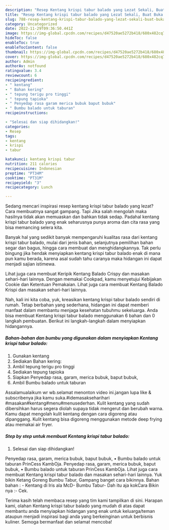 ```yaml
---
description: "Resep Kentang krispi tabur balado yang Lezat Sekali, Buat Buka Puasa}"
title: "Resep Kentang krispi tabur balado yang Lezat Sekali, Buat Buka Puasa}"
slug: 788-resep-kentang-krispi-tabur-balado-yang-lezat-sekali-buat-buka-puasa
category: Uncategorized
date: 2022-11-29T09:36:50.441Z
image: https://img-global.cpcdn.com/recipes/d47520ae5272b418/680x482cq70/kentang-krispi-tabur-balado-foto-resep-utama.jpg
hideToc: false
enableToc: true
enableTocContent: false
thumbnail: https://img-global.cpcdn.com/recipes/d47520ae5272b418/680x482cq70/kentang-krispi-tabur-balado-foto-resep-utama.jpg
cover: https://img-global.cpcdn.com/recipes/d47520ae5272b418/680x482cq70/kentang-krispi-tabur-balado-foto-resep-utama.jpg
author: Admin
authorAv: notfound
ratingvalue: 3.4
reviewcount: 6
recipeingredient:
- " kentang"
- " Bahan kering"
- " tepung terigu pro tinggi"
- " tepung tapioka"
- " Penyedap rasa garam merica bubuk baput bubuk"
- " Bumbu balado untuk taburan"
recipeinstructions:

- "Selesai dan siap dihidangkan!"
categories:
- Resep
tags:
- kentang
- krispi
- tabur

katakunci: kentang krispi tabur 
nutrition: 211 calories
recipecuisine: Indonesian
preptime: "PT34M"
cooktime: "PT31M"
recipeyield: "3"
recipecategory: Lunch

---
```



Sedang mencari inspirasi resep kentang krispi tabur balado yang lezat? Cara membuatnya sangat gampang. Tapi Jika salah mengolah maka hasilnya tidak akan memuaskan dan bahkan tidak sedap. Padahal kentang krispi tabur balado yang enak seharusnya punya aroma dan cita rasa yang bisa memancing selera kita.


Banyak hal yang sedikit banyak mempengaruhi kualitas rasa dari kentang krispi tabur balado, mulai dari jenis bahan, selanjutnya pemilihan bahan segar dan bagus, hingga cara membuat dan menghidangkannya. Tak perlu bingung jika hendak menyiapkan kentang krispi tabur balado enak di mana pun kamu berada, karena asal sudah tahu caranya maka hidangan ini dapat menjadi sajian istimewa.

Lihat juga cara membuat Keripik Kentang Balado Crispy dan masakan sehari-hari lainnya. Dengan memakai Cookpad, kamu menyetujui Kebijakan Cookie dan Ketentuan Pemakaian. Lihat juga cara membuat Kentang Balado Krispi dan masakan sehari-hari lainnya.


Nah, kali ini kita coba, yuk, kreasikan kentang krispi tabur balado sendiri di rumah. Tetap berbahan yang sederhana, hidangan ini dapat memberi manfaat dalam membantu menjaga kesehatan tubuhmu sekeluarga. Anda bisa membuat Kentang krispi tabur balado menggunakan 6 bahan dan 0 langkah pembuatan. Berikut ini langkah-langkah dalam menyiapkan hidangannya.

<!--inarticleads1-->

##### Bahan-bahan dan bumbu yang digunakan dalam menyiapkan Kentang krispi tabur balado:

1. Gunakan  kentang
1. Sediakan  Bahan kering:
1. Ambil  tepung terigu pro tinggi
1. Sediakan  tepung tapioka
1. Siapkan  Penyedap rasa, garam, merica bubuk, baput bubuk,
1. Ambil  Bumbu balado untuk taburan


Assalamualaikum wr wb.selamat menonton video ini.jangan lupa like &amp; subscribenya jika kamu suka.#idemasakseharihari #masakan#kentang#menu#menusederhan. Kulit kentang yang sudah dibersihkan harus segera diolah supaya tidak mengerut dan berubah warna. Kamu dapat mengolah kulit kentang dengan cara digoreng atau dipanggang. Kulit kentang bisa digoreng menggunakan metode deep frying atau memakai air fryer. 

<!--inarticleads2-->

##### Step by step untuk membuat Kentang krispi tabur balado:


1. Selesai dan siap dihidangkan!

Penyedap rasa, garam, merica bubuk, baput bubuk, • Bumbu balado untuk taburan PrinCess KambOja. Penyedap rasa, garam, merica bubuk, baput bubuk, • Bumbu balado untuk taburan PrinCess KambOja. Lihat juga cara membuat Kentang krispi tabur balado dan masakan sehari-hari lainnya. Yuk bikin Ketang Goreng Bumbu Tabur, Gampang banget cara bikinnya. Bahan bahan : - Kentang di Iris ala McD- Bumbu Tabur- Dah itu aja kokCara Bikin nya :- Cek. 

Terima kasih telah membaca resep yang tim kami tampilkan di sini. Harapan kami, olahan Kentang krispi tabur balado yang mudah di atas dapat membantu anda menyiapkan hidangan yang enak untuk keluarga/teman ataupun menjadi inspirasi bagi anda yang berkeinginan untuk berbisnis kuliner. Semoga bermanfaat dan selamat mencoba!
